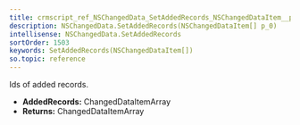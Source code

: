 ```yaml
---
title: crmscript_ref_NSChangedData_SetAddedRecords_NSChangedDataItem__p_0
description: NSChangedData.SetAddedRecords(NSChangedDataItem[] p_0)
intellisense: NSChangedData.SetAddedRecords
sortOrder: 1503
keywords: SetAddedRecords(NSChangedDataItem[])
so.topic: reference
---
```



Ids of added records.



* **AddedRecords:** ChangedDataItemArray
* **Returns:** ChangedDataItemArray


